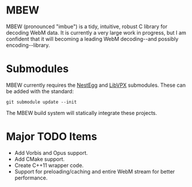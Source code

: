# MBEW

MBEW (pronounced "imbue") is a tidy, intuitive, robust C library for decoding
WebM data. It is currently a very large work in progress, but I am confident
that it will becoming a leading WebM decoding--and possibly encoding--library.

# Submodules

MBEW currently requires the [NestEgg](https://github.com/kinetiknz/nestegg) and
[LibVPX](http://www.webmproject.org/code/) submodules. These can be added
with the standard:

    git submodule update --init

The MBEW build system will statically integrate these projects.

# Major TODO Items

- Add Vorbis and Opus support.
- Add CMake support.
- Create C++11 wrapper code.
- Support for preloading/caching and entire WebM stream for better performance.

